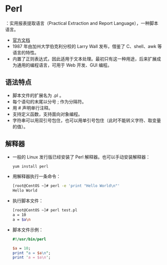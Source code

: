 # Perl

：实用报表提取语言（Practical Extraction and Report Language），一种脚本语言。
- [官方文档](https://www.perl.org/docs.html)
- 1987 年由加州大学伯克利分校的 Larry Wall 发布，借鉴了 C、shell、awk 等语言的特性。
- 内置了正则表达式，因此适用于文本处理。最初只有这一种用途，后来扩展成为通用的编程语言，可用于 Web 开发、GUI 编程。

## 语法特点

- 脚本文件的扩展名为 .pl 。
- 每个语句的末尾以分号 ; 作为分隔符。
- 用 # 声明单行注释。
- 支持定义函数，支持面向对象编程。
- 字符串可以用双引号包住，也可以用单引号包住（此时不能转义字符、取变量的值）。

## 解释器

- 一般的 Linux 发行版已经安装了 Perl 解释器。也可以手动安装解释器：
  ```sh
  yum install perl
  ```

- 用解释器执行一条命令：
  ```sh
  [root@CentOS ~]# perl -e 'print "Hello World\n"'
  Hello World
  ```

- 执行脚本文件：
  ```sh
  [root@CentOS ~]# perl test.pl 
  a = 10
  a = $a\n
  ```

- 脚本文件示例：
  ```perl
  #!/usr/bin/perl
  
  $a = 10;
  print "a = $a\n";
  print 'a = $a\n';
  ```
